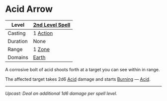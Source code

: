 # Acid Arrow

| Level    | [2nd Level Spell](2nd%20Level%20Spells.md)                            |
| -------- | --------------------------------------------------------------------- |
| Casting  | 1 [Action](../../../../Game%20Procedures/Core%20Procedures/Action.md) |
| Duration | None                                                                  |
| Range    | 1 [Zone](../../../../Game%20Procedures/Core%20Procedures/Zone.md)     |
| Domains  | [Earth](../../Spell%20Domains/Earth.md)                               |

A corrosive bolt of acid shoots forth at a target you can see within in range.

The affected target takes 2d6 [Acid](../../../../Game%20Procedures/Combat/Damage%20Types/Acid.md) damage and starts [Burning](../../../../Game%20Procedures/Conditions/Burning.md) — [Acid](../../../../Game%20Procedures/Combat/Damage%20Types/Acid.md).

---
*Upcast: Deal an additional 1d6 damage per spell level.*
